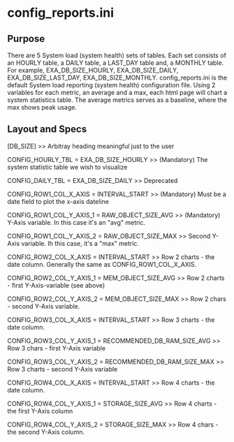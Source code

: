 # config_reports.ini

## Purpose

There are 5 System load (system health) sets of tables. Each set consists of an HOURLY table, a DAILY table, a LAST_DAY table and, a MONTHLY table. For example, EXA_DB_SIZE_HOURLY, EXA_DB_SIZE_DAILY, EXA_DB_SIZE_LAST_DAY, EXA_DB_SIZE_MONTHLY. config_reports.ini is the default System load reporting (system health) configuration file. Using 2 variables for each metric, an average and a max, each html page will chart a system statistics table. The average metrics serves as a baseline, where the max shows peak usage.

## Layout and Specs

[DB_SIZE]  >> Arbitray heading meaningful just to the user

CONFIG_HOURLY_TBL        = EXA_DB_SIZE_HOURLY >> (Mandatory) The system statistic table we wish to visualize

CONFIG_DAILY_TBL         = EXA_DB_SIZE_DAILY  >> Deprecated

CONFIG_ROW1_COL_X_AXIS   = INTERVAL_START     >> (Mandatory) Must be a date field to plot the x-axis dateline

CONFIG_ROW1_COL_Y_AXIS_1 = RAW_OBJECT_SIZE_AVG >> (Mandatory) Y-Axis variable. In this case it's an "avg" metric.

CONFIG_ROW1_COL_Y_AXIS_2 = RAW_OBJECT_SIZE_MAX >> Second Y-Axis variable. Ih this case, it's a "max" metric. 

CONFIG_ROW2_COL_X_AXIS   = INTERVAL_START      >> Row 2 charts - the date column. Generally the same as CONFIG_ROW1_COL_X_AXIS.

CONFIG_ROW2_COL_Y_AXIS_1 = MEM_OBJECT_SIZE_AVG >> Row 2 charts - first Y-Axis-variable (see above)

CONFIG_ROW2_COL_Y_AXIS_2 = MEM_OBJECT_SIZE_MAX >> Row 2 chars  - second Y-Axis variable.

CONFIG_ROW3_COL_X_AXIS   = INTERVAL_START      >> Row 3 charts - the date column.

CONFIG_ROW3_COL_Y_AXIS_1 = RECOMMENDED_DB_RAM_SIZE_AVG >> Row 3 chars - first Y-Axis variable

CONFIG_ROW3_COL_Y_AXIS_2 = RECOMMENDED_DB_RAM_SIZE_MAX >> Row 3 charts - second Y-Axis variable

CONFIG_ROW4_COL_X_AXIS   = INTERVAL_START      >> Row 4 charts - the date column.

CONFIG_ROW4_COL_Y_AXIS_1 = STORAGE_SIZE_AVG    >> Row 4 charts - the first Y-Axis column

CONFIG_ROW4_COL_Y_AXIS_2 = STORAGE_SIZE_MAX    >> Row 4 chars  - the second Y-Axis column.



